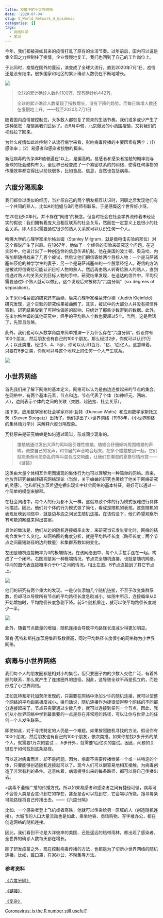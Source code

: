 ```yaml
---
title: 疫情下的小世界网络
date: '2020-07-04'
slug: S_World_Network_U_Epidemic
categories: []
tags:
  - 网络科学
  - 笔记
---
```




今年，我们都被突如其来的疫情打乱了原有的生活节奏。过年前后，国内可以说是集全国之力控制住了疫情。企业慢慢地复工，我们也回到了自己的工作岗位上。

于此同时，疫情在国外的蔓延，演变成了全球大流行。直到2020年7月1日，疫情还是没有结束。很多国家和地区的累计确诊人数仍在不断地增长。

![](https://i.loli.net/2020/07/04/Cn4PVwGNctEH3Lx.png)

> 全球的累计确诊人数约1100万，现有确诊约442万。
>
> 全球的累计确诊人数呈现了指数增长，没有下降的趋势。而每日新增人数还在慢慢地上升。——截至2020年7月1日

随着国内疫情被控制住，大多数人都恢复了原来的生活节奏。我们或多或少产生了这种感觉：疫情离我们遥远了。而6月中旬，北京爆发的小范围疫情，又将我们的视线拉了回来。

为什么疫情如此难控制？从流行病学来看，影响病毒传播的主要因素有两个：（1）感染率；（2）易感者和感染者接触的概率。

新冠病毒的传染率R值普遍在1以上，是偏高的。易感者和感染者接触的概率则与全球的社会结构有关。全世界已经变成了一个紧密联系的的网络，使得任何事物的传播效率都变得比以前快很多，比如食品、信息，当然也包括病毒。

## 六度分隔现象

我们都会过类似的经历，当介绍自己的两个朋友相互认识时，闲聊之后发现他们有一个共同的熟人，比如A的姐姐与B的老师有联系。于是感慨这个世界好小呀。

在20世纪50年代，并不存在“网络”的概念。但当时社会在社会学界流传着未经证实的假说：我们拥有着庞大且相互联系的社会关系，然而在一定意义上是很小的社会关系，即人们只需要通过很少的熟人关系就可以认识任何一个人。

哈佛大学的心理学家米尔格兰姆（Stanley Milgram，就是做电击实验的那位）对这个假说产生了兴趣。在1967年，他做了一个经典的实验来研究这个问题。在这实验中，他设计出了一种创造性的信息传递机制。他在美国的波士顿、奥马哈、内布加斯随机找来了几百个被试，然后让他们把信寄给两个目标人物：一个是马萨诸塞州莎伦的神学学生的妻子，另一个是马萨诸塞州的一个股票经纪人。寄信的方法是被试将信寄给可能认识目标人物的熟人。然后再由熟人转寄给熟人的熟人，直到信通过熟人的关系交到目标人物的手中。研究结果发现，在送达的信件中，平均只需要通过5个熟人就可以做到。这个发现后来被称为“六度分隔”（six degrees of separation）。

关于米尔格兰姆的研究还有后续。后来心理学家格兰菲尔德（Judith Kleinfeld）研究发现，这个实验的研究结果被曲解了。其实，被试中的大部分人并没有把信件寄到，研究结果受到了可得性偏差的影响，只统计了那些少数寄到的数据。此外，在米尔格兰姆的其他研究中，经手的平均熟人个数也要超过5个。当然，这是后话了，先暂且忽略。

此外，我们也可以从数学角度来简单推演一下为什么存在“六度分隔”。假设你有100个朋友，然后朋友也有自己的100个朋友。那么经过2步，你就可以认识1万人；以此类推，经过3、4、5步，你可以认识1百万、1亿、1百亿人。这意味着，只要在6步之类，你就可以与这个地球上的任何一个人产生联系。

![](https://i.loli.net/2020/04/14/vj8gB1AurQNWMYf.png)

## 小世界网络

首先我们来了解下网络的基本定义。网络可以认为是由边连接起来的节点的集合。在网络中，有两个基本元素，节点和边。节点代表了个体（如神经元、网站、人），边则表示个体的之间的关联（突触、超链接、社会关系）。

接下来，应用数学家和社会学家邓肯·瓦特（Duncan Watts）和应用数学家斯托加茨（Steven Strogatz）出场了。他们提出了小世界网络（1998年，《小世界网络的集体动力学》）来解释六度分隔现象。

瓦特原来是研究蛐蛐是如何通过鸣叫，形成同步现象的。

> 雄蛐蛐通过发出大声的鸣叫吸引雌性蛐蛐。蛐蛐会仔细倾听周围蛐蛐的声响，调整自己的发声，和邻居的声音吻合起来。把多个蛐蛐放到一起，它们就能渐渐地把杂乱的鸣叫混合成交响曲，让我们在潮湿的夏夜尽情欣赏——《链接》

这类由大量个体相互作用而涌现的集体行为也可以理解为一种简单的网络。后来，他放弃研究蛐蛐转研究网络理论（当然，关于蛐蛐的研究也带给了他关于网络研究的灵感）。他和斯托加茨希望挖掘出现实中社会网络的基本特征，最好可以通过一个简单的模型来解释。

在社会网络中，每个人的行为都不太一样，这就导致个体的行为模式很难进行具体地描述。因此，他们对个体的行为模式做了简化，看成是随机的表现。这些随机的表现反映到网络中，就是边与边之间发生随机连接。在该假设下，他们希望观察所有可能的网络来得出答案。

具体的做法是，他们从边的随机连接概率出发，来研究当它发生变化时，网络的结构会发生什么变化。从网络图的角度分析，就是平均路径长度（路径长度：两个节点之间最短路径的边的数量）和集群系数如何变化。

左图是随机连接概率为0的极端情况。在该网络图中，每个人手拉手连在一起，构成了一个闭环。右图则是另一种极端情况，节点完全随机连接，也就是随机网络。中间的图代表连接概率介于0-1之间的情况。相比左图，B节点连接到了其它节点上。

![](https://i.loli.net/2020/04/16/L8CK2SPjErayhBw.png)

他们的研究有两个重大的发现。一是仅仅添加几个随机链接，不至于改变集群系数，但却可以导致所有节点的平均路径长度急剧减小。如图中所示，连接概率从0开始增加时，平均路径长度急剧下降。前5个随机重连，就可以使平均路径长度减少一半。

![](https://i.loli.net/2020/04/16/qFHw7mzR5G2DtoJ.png)

此外，随着节点数量的增加，随机连接会导致平均路径长度减少得更加明显。

邓肯·瓦特和斯托加茨将集群系数很高，同时平均路径长度很小的网络称为小世界网络。

## 病毒与小世界网络

我们每个人的朋友圈都是相对小的集合，但只要圈子内的少数人交往广泛，有着外部的联系，那么就产生了连接圈外的捷径。因此，这导致全球不再是孤立的，而是形成了小世界网络。

正如瓦特和斯托加茨所发现的，只需要在网络中添加少许的随机连接，就可以使整个网络的平均距离极度减小。换句话说，随机连接作为捷径使得整个网络的不同部分连接起来了。节点只需要通过少数几步，就可以连接到任何一个节点。因此，我们从小世界网络中学到最重要的一点是存在非常短的路径，可以让你与世界上的任何一个人发生联系。

即使如此，对于寻找特定的人仍是一个难题。如果按照随机寻找的方法，假设你有100个朋友，然后朋友也有自己的100个朋友，依次类推。如果你想找2步开外的某个人，就需要1万次的尝试......5步开外，就需要1百亿次的尝试。因此，问题的关键在于如何找到这条路径。

可以这对病毒而言，却不是问题。因为，病毒不需要传播给某一个或一些特定的个体，只要能够创造随机连接就可以了。现今人们可以很容易地相互接触，为病毒创造了非常有利的条件。这意味着，病毒搜寻出来的每条路径，都可以将自己传播出去。

\>病毒不遵循广播的传播方式。所以如果易感者和感染者之间有捷径可循，病毒可不会管人类是否意识到它的存在，甚至是否可以找到它，它会竭尽所能，搜寻每条可能路径将自己传播出去。——《六度分隔》

比如，一个感染者登上飞机或者高铁，他就可以传染给另一区域的人（创造随机连接）。大城市的人口大量流动也是如此，乘坐地铁、商场购物、写字楼办公，都在创造网络的随机连接。

因此，我们看到不论是大洋彼岸的美国、还是遥远的热带雨林，都出现了感染者。全世界的确诊人数每天都在增长。

除了研发疫苗之外，现在控制病毒传播的方法，也都是为了切断小世界网络的随机连接。比如，戴口罩，在家办公、不聚集等方法。

### 参考资料

[《六度分隔》](https://book.douban.com/subject/6129181/)  

[《链接》](https://book.douban.com/subject/24862722/)

[《复杂》](https://book.douban.com/subject/24862722/)

[Coronavirus: is the R number still useful?]( https://t.qianzhan.com/caijing/detail/200520-3e43ae16.html)